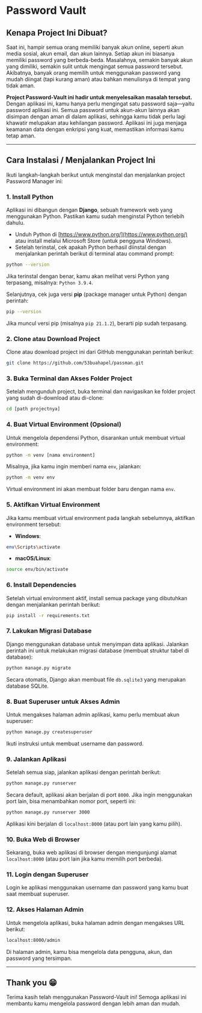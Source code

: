 # **Password Vault**

## **Kenapa Project Ini Dibuat?**

Saat ini, hampir semua orang memiliki banyak akun online, seperti akun media sosial, akun email, dan akun lainnya. Setiap akun ini biasanya memiliki password yang berbeda-beda. Masalahnya, semakin banyak akun yang dimiliki, semakin sulit untuk mengingat semua password tersebut. Akibatnya, banyak orang memilih untuk menggunakan password yang mudah diingat (tapi kurang aman) atau bahkan menulisnya di tempat yang tidak aman.

**Project Password-Vault ini hadir untuk menyelesaikan masalah tersebut.** Dengan aplikasi ini, kamu hanya perlu mengingat satu password saja—yaitu password aplikasi ini. Semua password untuk akun-akun lainnya akan disimpan dengan aman di dalam aplikasi, sehingga kamu tidak perlu lagi khawatir melupakan atau kehilangan password. Aplikasi ini juga menjaga keamanan data dengan enkripsi yang kuat, memastikan informasi kamu tetap aman.

---

## **Cara Instalasi / Menjalankan Project Ini**

Ikuti langkah-langkah berikut untuk menginstal dan menjalankan project Password Manager ini:

### 1. **Install Python**

Aplikasi ini dibangun dengan **Django**, sebuah framework web yang menggunakan Python. Pastikan kamu sudah menginstal Python terlebih dahulu.

* Unduh Python di [https://www.python.org/](https://www.python.org/) atau install melalui Microsoft Store (untuk pengguna Windows).
* Setelah terinstal, cek apakah Python berhasil diinstal dengan menjalankan perintah berikut di terminal atau command prompt:

```bash
python --version
```

Jika terinstal dengan benar, kamu akan melihat versi Python yang terpasang, misalnya: `Python 3.9.4`.

Selanjutnya, cek juga versi **pip** (package manager untuk Python) dengan perintah:

```bash
pip --version
```

Jika muncul versi pip (misalnya `pip 21.1.2`), berarti pip sudah terpasang.

### 2. **Clone atau Download Project**

Clone atau download project ini dari GitHub menggunakan perintah berikut:

```bash
git clone https://github.com/53buahapel/passman.git
```

### 3. **Buka Terminal dan Akses Folder Project**

Setelah mengunduh project, buka terminal dan navigasikan ke folder project yang sudah di-download atau di-clone:

```bash
cd [path projectnya]
```

### 4. **Buat Virtual Environment (Opsional)**

Untuk mengelola dependensi Python, disarankan untuk membuat virtual environment:

```bash
python -m venv [nama environment]
```

Misalnya, jika kamu ingin memberi nama `env`, jalankan:

```bash
python -m venv env
```

Virtual environment ini akan membuat folder baru dengan nama `env`.

### 5. **Aktifkan Virtual Environment**

Jika kamu membuat virtual environment pada langkah sebelumnya, aktifkan environment tersebut:

* **Windows**:

```bash
env\Scripts\activate
```

* **macOS/Linux**:

```bash
source env/bin/activate
```

### 6. **Install Dependencies**

Setelah virtual environment aktif, install semua package yang dibutuhkan dengan menjalankan perintah berikut:

```bash
pip install -r requirements.txt
```

### 7. **Lakukan Migrasi Database**

Django menggunakan database untuk menyimpan data aplikasi. Jalankan perintah ini untuk melakukan migrasi database (membuat struktur tabel di database):

```bash
python manage.py migrate
```

Secara otomatis, Django akan membuat file `db.sqlite3` yang merupakan database SQLite.

### 8. **Buat Superuser untuk Akses Admin**

Untuk mengakses halaman admin aplikasi, kamu perlu membuat akun superuser:

```bash
python manage.py createsuperuser
```

Ikuti instruksi untuk membuat username dan password.

### 9. **Jalankan Aplikasi**

Setelah semua siap, jalankan aplikasi dengan perintah berikut:

```bash
python manage.py runserver
```

Secara default, aplikasi akan berjalan di port `8000`. Jika ingin menggunakan port lain, bisa menambahkan nomor port, seperti ini:

```bash
python manage.py runserver 3000
```

Aplikasi kini berjalan di `localhost:8000` (atau port lain yang kamu pilih).

### 10. **Buka Web di Browser**

Sekarang, buka web aplikasi di browser dengan mengunjungi alamat `localhost:8000` (atau port lain jika kamu memilih port berbeda).

### 11. **Login dengan Superuser**

Login ke aplikasi menggunakan username dan password yang kamu buat saat membuat superuser.

### 12. **Akses Halaman Admin**

Untuk mengelola aplikasi, buka halaman admin dengan mengakses URL berikut:

```bash
localhost:8000/admin
```

Di halaman admin, kamu bisa mengelola data pengguna, akun, dan password yang tersimpan.

---

## **Thank you 😁**

Terima kasih telah menggunakan Password-Vault ini! Semoga aplikasi ini membantu kamu mengelola password dengan lebih aman dan mudah.
